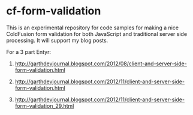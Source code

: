 cf-form-validation
==================

This is an experimental repository for code samples for making a nice ColdFusion form validation for both JavaScript and traditional server side processing. It will support my blog posts.

For a 3 part Entyr:

1. http://garthdevjournal.blogspot.com/2012/08/client-and-server-side-form-validation.html

2. http://garthdevjournal.blogspot.com/2012/11/client-and-server-side-form-validation.html

3. http://garthdevjournal.blogspot.com/2012/11/client-and-server-side-form-validation_29.html

